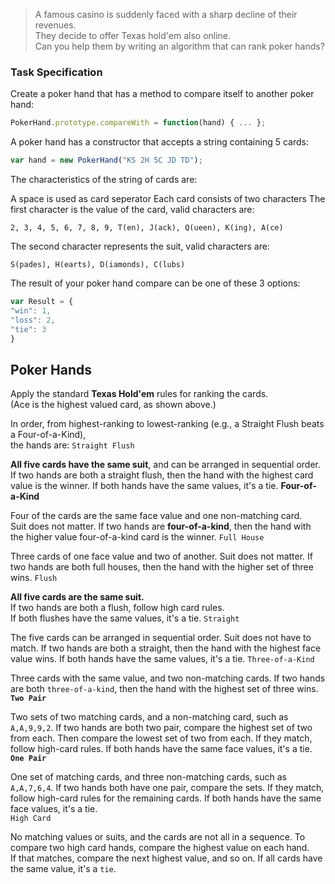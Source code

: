 
> A famous casino is suddenly faced with a sharp decline of their revenues.   
> They decide to offer Texas hold'em also online.  
> Can you help them by writing an algorithm that can rank poker hands?

### Task Specification
Create a poker hand that has a method to compare itself to another poker hand:


```javascript
PokerHand.prototype.compareWith = function(hand) { ... };
```

A poker hand has a constructor that accepts a string containing 5 cards:

```javascript
var hand = new PokerHand("KS 2H 5C JD TD");
```

The characteristics of the string of cards are:

A space is used as card seperator
Each card consists of two characters
The first character is the value of the card, valid characters are:

    2, 3, 4, 5, 6, 7, 8, 9, T(en), J(ack), Q(ueen), K(ing), A(ce)

The second character represents the suit, valid characters are:

    S(pades), H(earts), D(iamonds), C(lubs)

The result of your poker hand compare can be one of these 3 options:

```javascript
var Result = {
"win": 1,
"loss": 2,
"tie": 3
}
```

## Poker Hands
Apply the standard **Texas Hold'em** rules for ranking the cards.  
(Ace is the highest valued card, as shown above.)

In order, from highest-ranking to lowest-ranking (e.g., a Straight Flush beats a Four-of-a-Kind),  
the hands are: `Straight Flush`

**All five cards have the same suit**, and can be arranged in sequential order.
If two hands are both a straight flush, then the hand with the highest card value is the winner.
If both hands have the same values, it's a tie.
**Four-of-a-Kind**

Four of the cards are the same face value and one non-matching card.  
Suit does not matter. If two hands are **four-of-a-kind**, then the hand with the higher value four-of-a-kind card is the winner.
`Full House`

Three cards of one face value and two of another. Suit does not matter.
If two hands are both full houses, then the hand with the higher set of three wins.
`Flush`

**All five cards are the same suit.**  
If two hands are both a flush, follow high card rules.  
If both flushes have the same values, it's a tie.
`Straight`

The five cards can be arranged in sequential order. Suit does not have to match.
If two hands are both a straight, then the hand with the highest face value wins.
If both hands have the same values, it's a tie.
`Three-of-a-Kind`

Three cards with the same value, and two non-matching cards.
If two hands are both `three-of-a-kind`, 
then the hand with the highest set of three wins.
**`Two Pair`**

Two sets of two matching cards, and a non-matching card, such as` A,A,9,9,2`.
If two hands are both two pair, compare the highest set of two from each. Then compare the lowest set of two from each. If they match, follow high-card rules.
If both hands have the same face values, it's a tie.
**`One Pair`**

One set of matching cards, and three non-matching cards, such as `A,A,7,6,4`.
If two hands both have one pair, compare the sets. If they match, follow high-card rules for the remaining cards.
If both hands have the same face values, it's a tie.  
`High Card`

No matching values or suits, and the cards are not all in a sequence.
To compare two high card hands, compare the highest value on each hand.   
If that matches, compare the next highest value, and so on.
If all cards have the same value, it's a `tie`.